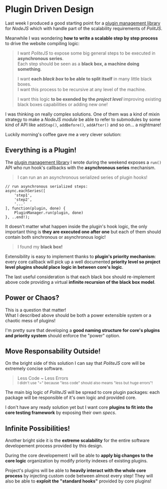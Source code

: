 <!-- Info:
author: mpeg
// -->

Plugin Driven Design
====================

Last week I produced a good starting point for a [plugin management library][1] for _NodeJS_ which with handle part of the scalability requirements of _PolitJS_.

Meanwhile I was wondering **how to write a scalable step by step process** to drive the website compiling logic:

> I want _PoliteJS_ to expose some big general steps to be executed in **asynchronous series**.  
> Each step should be seen as a **black box, a machine doing something**.
>
> I want **each _black box_ to be able to split itself** in many little black boxes.  
> I want this process to be recursive at any level of the machine.
>
> I want this logic **to be exended by the _project level_** improving existing black boxes capabilities or adding new one!

<!-- more -->

I was thinking on really complex solutions. One of them was a kind of mixin strategy to make a _NodeJS module_ be able to refer to submodules by some kind of API like `addStep()`, `addBefore()`, `addAfter()` and so on... a nightmare!

Luckily morning's coffee gave me a very clever solution:



## Everything is a Plugin!

The [plugin management library][1] I wrote during the weekend exposes a `run()` API who run hook's callbacks with the **asynchronous series** mechanism. 

> I can run an an asynchronous serialized series of plugin hooks!

```
// run asynchronous serialized steps:
async.eachSeries([
    'step1',
    'step2',
    '...'
], function(plugin, done) {
    PluginManager.run(plugin, done)
}, ..end!);
```

It doesn't matter what happen inside the plugin's hook logic, the only important thing is **they are executed one after one** but each of them should contain both sinchronous or asynchronous logic! 

> I found my **black box!**

Extensibility is easy to implement thanks to **plugin's priority mechanism**: every core callback will pick up a well documented **priority level so project level plugins should place logic in between core's logic**.

The last useful consideration is that each black box should re-implement above code providing a virtual **infinite recursion of the black box model**.



## Power or Chaos?

This is a question that matter!  
What I described above should be both a power extensible system or a chaotic mess of plugins!

I'm pretty sure that developing a **good naming structure for core's plugins and priority system** should enforce the "power" option.



## Move Responsability Outside!

On the bright side of this solution I can say that _PoliteJS_ core will be extremely concise software.

> Less Code ~ Less Errors  
> <small>I didn't use "=" because "less code" should also means "less but huge errors"!</small>

The main big logic of _PoliteJS_ will be spread to core plugin packages: each package will be responsible of it's own logic and provided core.

I don't have any ready solution yet but I want core **plugins to fit into the core testing framework** by exposing their own _specs_.



## Infinite Possibilities!

Another bright side it is the **extreme scalability** for the entire software developement process provided by this design.

During the core developement I will be able to **apply big changes to the core logic** organization by modify priority indexes of existing plugins.

Project's plugins will be able to **heavily interact with the whole core process** by injecting custom code between almost every step! They will also be able to **exploit the "standard hooks"** provided by core plugins!



[1]: https://npmjs.org/package/polite-plugin-manager "Polite plugin manager for NodeJS"